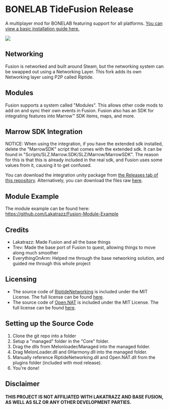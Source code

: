 # BONELAB TideFusion Release
A multiplayer mod for BONELAB featuring support for all platforms.
[You can view a basic installation guide here.](INSTALLATION.md)

![](https://i.imgur.com/1ZpMfei.png)

## Networking
Fusion is networked and built around Steam, but the networking system can be swapped out using a Networking Layer. This fork adds its own Networking layer using P2P called Riptide.

## Modules
Fusion supports a system called "Modules". This allows other code mods to add on and sync their own events in Fusion.
Fusion also has an SDK for integrating features into Marrow™ SDK items, maps, and more.

## Marrow SDK Integration
NOTICE:
When using the integration, if you have the extended sdk installed, delete the "MarrowSDK" script that comes with the extended sdk.
It can be found in "Scripts/SLZ.Marrow.SDK/SLZ/Marrow/MarrowSDK".
The reason for this is that this is already included in the real sdk, and Fusion uses some values from it, causing it to get confused.

You can download the integration unity package from [the Releases tab of this repository](https://github.com/Lakatrazz/BONELAB-Fusion/releases/latest).
Alternatively, you can download the files raw [here](https://github.com/Lakatrazz/BONELAB-Fusion/tree/main/Core/marrow-integration).

## Module Example
The module example can be found here:
https://github.com/Lakatrazz/Fusion-Module-Example

## Credits
- Lakatrazz: Made Fusion and all the base things
- Trev: Made the base port of Fusion to quest, allowing things to move along much smoother
- EverythingOnArm: Helped me through the base networking solution, and guided me through this whole project

## Licensing
- The source code of [RiptideNetworking](https://github.com/RiptideNetworking/Riptide) is included under the MIT License. The full license can be found [here](https://github.com/RiptideNetworking/Riptide/blob/main/LICENSE.md).
- The source code of [Open.NAT](https://github.com/lontivero/Open.NAT) is included under the MIT License. The full license can be found [here](https://github.com/lontivero/Open.NAT/blob/master/LICENSE).

## Setting up the Source Code
1. Clone the git repo into a folder
2. Setup a "managed" folder in the "Core" folder.
3. Drag the dlls from Melonloader/Managed into the managed folder.
4. Drag MelonLoader.dll and 0Harmony.dll into the managed folder.
5. Manually reference RiptideNetworking.dll and Open.NAT.dll from the plugins folder (included with mod release).
6. You're done!

## Disclaimer

#### THIS PROJECT IS NOT AFFILIATED WITH LAKATRAZZ AND BASE FUSION, AS WELL AS SLZ OR ANY OTHER DEVELOPMENT PARTIES.
